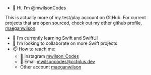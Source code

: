 - 👋 Hi, I’m @mwilsonCodes

This is actually more of my test/play account on GitHub. For current projects that are open sourced, check out my other github profile, [maeganwilson](https://github.com/maeganwilson).

- 🌱 I’m currently learning Swift and SwiftUI
- 💞️ I’m looking to collaborate on more Swift projects
- 📫 How to reach me:
    - 📸 Instagram [mwilson_Codes](https://geni.us/mwilson_codes)
    - 📧 Email mwilsoncodes@cctplus.dev
    - Other account [maeganwilson](https://github.com/maeganwilson)

<!---
mwilsonCodes/mwilsonCodes is a ✨ special ✨ repository because its `README.md` (this file) appears on your GitHub profile.
You can click the Preview link to take a look at your changes.
--->
